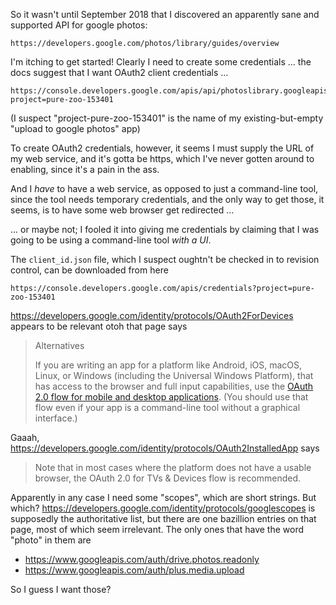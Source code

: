 So it wasn't until September 2018 that I discovered an apparently sane and supported API for google photos:

    https://developers.google.com/photos/library/guides/overview

I'm itching to get started!  Clearly I need to create some credentials ... the docs suggest that I want OAuth2 client credentials ...

    https://console.developers.google.com/apis/api/photoslibrary.googleapis.com/overview?project=pure-zoo-153401

(I suspect "project-pure-zoo-153401" is the name of my existing-but-empty "upload to google photos" app)

To create OAuth2 credentials, however, it seems I must supply the URL of my web service, and it's gotta be https, which I've never gotten around to enabling, since it's a pain in the ass.

And I _have_ to have a web service, as opposed to just a command-line tool, since the tool needs temporary credentials, and the only way to get those, it seems, is to have some web browser get redirected ...

... or maybe not; I fooled it into giving me credentials by claiming that I was going to be using a command-line tool _with a UI_.

The `client_id.json` file, which I suspect oughtn't be checked in to
revision control, can be downloaded from
here

    https://console.developers.google.com/apis/credentials?project=pure-zoo-153401

https://developers.google.com/identity/protocols/OAuth2ForDevices appears to be relevant
otoh that page says

> Alternatives
>
> If you are writing an app for a platform like Android, iOS, macOS, Linux, or Windows (including the Universal Windows Platform), that has access to the browser and full input capabilities, use the [OAuth 2.0 flow for mobile and desktop applications](https://developers.google.com/identity/protocols/OAuth2InstalledApp). (You should use that flow even if your app is a command-line tool without a graphical interface.)
>

Gaaah, https://developers.google.com/identity/protocols/OAuth2InstalledApp says
> Note that in most cases where the platform does not have a usable browser, the OAuth 2.0 for TVs & Devices flow is recommended.

Apparently in any case I need some "scopes", which are short strings.  But which? https://developers.google.com/identity/protocols/googlescopes is supposedly the authoritative list, but there are one bazillion entries on that page, most of which seem irrelevant.  The only ones that have the word "photo" in them are

- https://www.googleapis.com/auth/drive.photos.readonly
- https://www.googleapis.com/auth/plus.media.upload

So I guess I want those?
